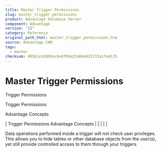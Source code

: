 ```yaml
---
title: Master Trigger Permissions
slug: master_trigger_permissions
product: Advantage Database Server
component: Advantage
version: "12"
category: Reference
original_path_html: master_trigger_permissions.htm
source: Advantage CHM
tags:
  - master
checksum: 405b1c42059acbe0f09a21464e825733a1fed125
---
```


# Master Trigger Permissions

Trigger Permissions

Trigger Permissions

Advantage Concepts

| Trigger Permissions  Advantage Concepts |  |  |  |  |

Data operations performed inside a trigger will not check user privileges. This allows you to hide tables or other database objects from the user(s), yet still provide controlled access to them through your triggers.
